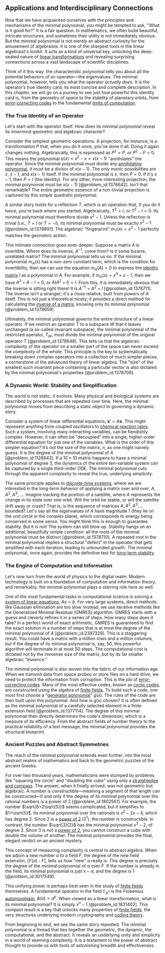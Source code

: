 ## Applications and Interdisciplinary Connections

Now that we have acquainted ourselves with the principles and mechanisms of the minimal polynomial, you might be tempted to ask, "What is it good for?" It is a fair question. In mathematics, we often build beautiful, intricate structures, and sometimes their utility is not immediately obvious. But the minimal polynomial is not merely an abstract curiosity for the amusement of algebraists. It is one of the sharpest tools in the linear algebraist's toolkit. It acts as a kind of universal key, unlocking the deep-seated nature of [linear transformations](@article_id:148639) and revealing surprising connections across a vast landscape of scientific disciplines.

Think of it this way: the characteristic polynomial tells you about all the potential behaviors of an operator—the eigenvalues. The minimal polynomial, however, tells you what the operator *actually does*. It is the operator’s true identity card, its most concise and complete description. In this chapter, we will go on a journey to see just how powerful this identity card is, from the geometry of space to the stability of planetary orbits, from [error-correcting codes](@article_id:153300) to the fundamental [limits of computation](@article_id:137715).

### The True Identity of an Operator

Let's start with the operator itself. How does its minimal polynomial reveal its innermost geometric and algebraic character?

Consider the simplest geometric operations. A projection, for instance, is a transformation $P$ that, when you do it once, you've done it all. Doing it again changes nothing. Algebraically, this is expressed as $P^2 = P$, or $P^2 - P = 0$. This means the polynomial $q(x) = x^2 - x = x(x-1)$ "annihilates" the operator. Since the minimal polynomial must divide any [annihilating polynomial](@article_id:154781), it must be a divisor of $x(x-1)$. The only monic possibilities are $x$, $x-1$, and $x(x-1)$ itself. If the minimal polynomial is $x$, then $P=0$. If it's $x-1$, then $P=I$ (the identity). For any other, more interesting projection, the minimal polynomial must be $x(x-1)$ [@problem_id:1378642]. Isn't that remarkable? The entire geometric essence of a non-trivial projection is captured by this simple quadratic polynomial.

A similar story holds for a reflection $T$, which is an operation that, if you do it twice, you're back where you started. Algebraically, $T^2 = I$, or $T^2 - I = 0$. Its minimal polynomial must therefore divide $x^2 - 1$. Unless the reflection is trivial (i.e., $T=I$ or $T=-I$), its minimal polynomial must be exactly $x^2-1$ [@problem_id:1378691]. The algebraic "fingerprint" $m_T(x) = x^2-1$ perfectly matches the geometric action.

This intimate connection goes even deeper. Suppose a matrix $A$ is invertible. Where does its inverse, $A^{-1}$, come from? Is it some bizarre, unrelated matrix? The minimal polynomial tells us no. If the minimal polynomial $m_A(x)$ has a non-zero constant term, which is the condition for invertibility, then we can use the equation $m_A(A)=0$ to express the [identity matrix](@article_id:156230) $I$ as a polynomial in $A$. For example, if $m_A(x) = x^3 + x - 1$, then we have $A^3 + A - I = 0$, or $A(A^2+I) = I$. From this, it is immediately obvious that the inverse is sitting right there! It is $A^{-1} = A^2+I$ [@problem_id:1378711]. The inverse isn't a stranger; it's a close relative, built from powers of $A$ itself. This is not just a theoretical nicety; it provides a direct method for calculating the [inverse of a matrix](@article_id:154378), knowing only its minimal polynomial [@problem_id:1378659].

Ultimately, the minimal polynomial governs the entire structure of a linear operator. If we restrict an operator $T$ to a subspace $W$ that it leaves unchanged (a so-called invariant subspace), the minimal polynomial of the restricted operator, $T_W$, must divide the minimal polynomial of the original operator $T$ [@problem_id:1378648]. This tells us that the algebraic complexity of the operator on a smaller part of the space can never exceed the complexity of the whole. This principle is the key to systematically breaking down complex operators into a collection of much simpler pieces, a cornerstone of the advanced theory of linear algebra. The "size" of the smallest such invariant piece containing a particular vector is also dictated by the minimal polynomial's properties [@problem_id:1378709].

### A Dynamic World: Stability and Simplification

The world is not static; it evolves. Many physical and biological systems are described by processes that are repeated over time. Here, the minimal polynomial moves from describing a static object to governing a dynamic story.

Consider a system of linear differential equations, $\mathbf{x}' = A\mathbf{x}$. This might represent anything from coupled oscillators to [chemical reaction rates](@article_id:146821). Such a system, involving many interacting variables, can be fiendishly complex. However, it can often be "decoupled" into a single, higher-order differential equation for just one of the variables. What is the order of this simpler equation? It’s not the size of the matrix, $n$, as one might naively guess. It is the degree of the minimal polynomial of $A$ [@problem_id:1128643]. If a $10 \times 10$ matrix happens to have a minimal polynomial of degree 3, the dynamics of the entire ten-variable system can be captured by a single third-order ODE. The minimal polynomial cuts through the apparent complexity to reveal the true, underlying simplicity.

The same principle applies to [discrete-time systems](@article_id:263441), where we are interested in the long-term behavior of applying a matrix over and over, $A, A^2, A^3, \dots$. Imagine tracking the position of a satellite, where $A$ represents the change in its state over one orbit. Will the orbit be stable, or will the satellite drift away or crash? That is, is the sequence of matrices $A, A^2, A^3, \dots$ bounded? Let's say all the eigenvalues of $A$ have magnitude 1 (they lie on the unit circle in the complex plane), which corresponds to energy being conserved in some sense. You might think this is enough to guarantee stability. But it is not! The system can still blow up. Stability hangs on an additional, beautifully simple condition: all the roots of the minimal polynomial must be distinct [@problem_id:1378710]. A repeated root in the minimal polynomial implies a structural "defect" in the operator that gets amplified with each iteration, leading to unbounded growth. The minimal polynomial, once again, provides the definitive test for [long-term stability](@article_id:145629).

### The Engine of Computation and Information

Let's now turn from the world of physics to the digital realm. Modern technology is built on a foundation of computation and information theory, and remarkably, the minimal polynomial plays a starring role here as well.

One of the most fundamental tasks in computational science is solving a [system of linear equations](@article_id:139922), $Ax=b$. For very large systems, direct methods like Gaussian elimination are too slow. Instead, we use iterative methods like the Generalized Minimal Residual (GMRES) algorithm. GMRES starts with a guess and cleverly refines it in a series of steps. How many steps does it take? In a perfect world of exact arithmetic, GMRES is guaranteed to find the exact solution in a number of steps that is at most the degree of the minimal polynomial of $A$ [@problem_id:2397329]. This is a staggering result. You could have a matrix with a million rows and a million columns, but if the degree of its minimal polynomial is, say, 50, this powerful algorithm will terminate in at most 50 steps. The computational cost is dictated not by the immense size of the matrix, but by its far smaller algebraic "essence."

The minimal polynomial is also woven into the fabric of our information age. When we transmit data from space probes or store files on a hard drive, we need to protect the information from corruption. This is the job of [error-correcting codes](@article_id:153300). Many of the most effective codes, known as [cyclic codes](@article_id:266652), are constructed using the algebra of [finite fields](@article_id:141612). To build such a code, one must first choose a "[generator polynomial](@article_id:269066)" $g(x)$. The rules of the code are then built upon this polynomial. And how is $g(x)$ chosen? It is often defined as the minimal polynomial of a carefully selected element in a finite extension field [@problem_id:1377114]. The degree of this minimal polynomial then directly determines the code's dimension, which is a measure of its efficiency. From the abstract fields of number theory to the practical reliability of a text message, the minimal polynomial provides the structural blueprint.

### Ancient Puzzles and Abstract Symmetries

The reach of the minimal polynomial extends even further, into the most abstract realms of mathematics and back to the geometric puzzles of the ancient Greeks.

For over two thousand years, mathematicians were stumped by problems like "squaring the circle" and "doubling the cube" using only a [straightedge and compass](@article_id:151017). The answer, when it finally arrived, was not geometric but algebraic. A number is constructible—meaning a segment of that length can be constructed—if and only if the degree of its minimal polynomial over the rational numbers is a power of 2 [@problem_id:1802561]. For example, the number $\sqrt{6+2\sqrt{5}}$ seems complicated, but it simplifies to $1+\sqrt{5}$. Its minimal polynomial over the rationals is $x^2-2x-4$, which has degree 2. Since 2 is a [power of 2](@article_id:150478) ($2^1$), the number is constructible. In contrast, the number $\sqrt[3]{2}$ has the minimal polynomial $x^3-2$, of degree 3. Since 3 is not a [power of 2](@article_id:150478), you cannot construct a cube with double the volume of another. The minimal polynomial provides the final, elegant verdict on an ancient mystery.

This concept of measuring complexity is central to abstract algebra. When we adjoin a new number $\alpha$ to a field $F$, the degree of the new field extension, $[F(\alpha):F]$, tells us how "new" $\alpha$ really is. This degree is precisely the degree of the minimal polynomial of $\alpha$ over $F$. If the number is already in the field, its minimal polynomial is just $x-\alpha$, and the degree is 1 [@problem_id:3017549].

This unifying power is perhaps best seen in the study of [finite fields](@article_id:141612) themselves. A fundamental operator in the field $\mathbb{F}_{p^n}$ is the Frobenius [automorphism](@article_id:143027), $\phi(a)=a^p$. When viewed as a linear transformation, what is its minimal polynomial? It is simply $x^n-1$ [@problem_id:1831402]. This compact result is a key that unlocks many properties of [finite fields](@article_id:141612), the very structures underlying modern cryptography and [coding theory](@article_id:141432).

From beginning to end, we see the same story repeated. The minimal polynomial is a thread that ties together the geometric, the dynamic, the computational, and the abstract. It reveals an underlying unity and simplicity in a world of seeming complexity. It is a testament to the power of abstract thought to provide us with tools of astonishing breadth and effectiveness.